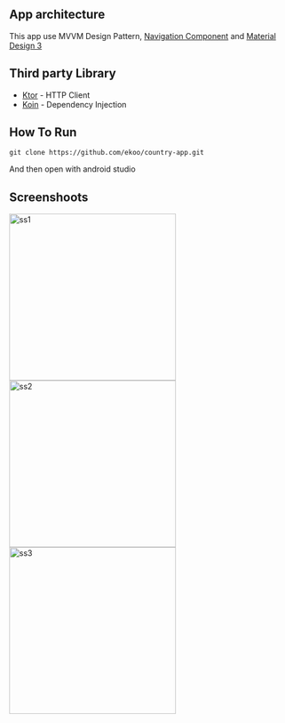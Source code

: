 ## App architecture

This app use MVVM Design Pattern, [Navigation Component](https://developer.android.com/guide/navigation) and [Material Design 3](https://m3.material.io/)


## Third party Library

- [Ktor](https://ktor.io/) - HTTP Client
- [Koin](https://https://insert-koin.io/) - Dependency Injection

## How To Run
```console
git clone https://github.com/ekoo/country-app.git
```
And then open with android studio

## Screenshoots

<img src="https://user-images.githubusercontent.com/35864865/190886495-653f042a-4779-4fb8-afd6-8c5322195ee6.jpg" alt="ss1" width="300"/> <img src="https://user-images.githubusercontent.com/35864865/190886509-e436c64f-ffcd-486e-8e32-c85920679506.jpg" alt="ss2" width="300"/> <img src="https://user-images.githubusercontent.com/35864865/190886514-f72be747-fca4-4e3c-802b-89d13385d51b.jpg" alt="ss3" width="300"/>
